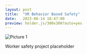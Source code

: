 ```yaml
---
layout: post
title:  "VR Behavior Based Safety"
date:   2023-06-14 18:47:00
preview: holder.js/300x300?auto=yes
---
```


![Picture 1](holder.js/800x600?auto=yes)

Worker safety project placeholder
